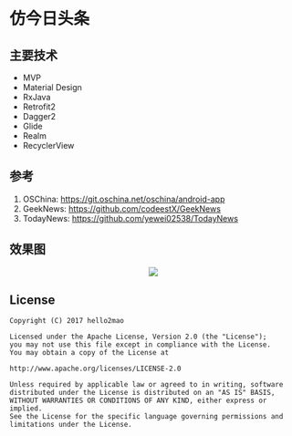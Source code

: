 # 仿今日头条

## 主要技术
* MVP
* Material Design
* RxJava
* Retrofit2
* Dagger2
* Glide
* Realm
* RecyclerView

## 参考
1. OSChina: https://git.oschina.net/oschina/android-app
2. GeekNews: https://github.com/codeestX/GeekNews
3. TodayNews: https://github.com/yewei02538/TodayNews

## 效果图
<p align="center">
  <img src="https://user-images.githubusercontent.com/8265961/56090736-b5f21980-5ed8-11e9-8887-41a1ac8e4746.png">
  <br/>
</p>

## License
    Copyright (C) 2017 hello2mao
    
    Licensed under the Apache License, Version 2.0 (the "License");
    you may not use this file except in compliance with the License.
    You may obtain a copy of the License at
    
    http://www.apache.org/licenses/LICENSE-2.0
    
    Unless required by applicable law or agreed to in writing, software
    distributed under the License is distributed on an "AS IS" BASIS,
    WITHOUT WARRANTIES OR CONDITIONS OF ANY KIND, either express or implied.
    See the License for the specific language governing permissions and
    limitations under the License.


